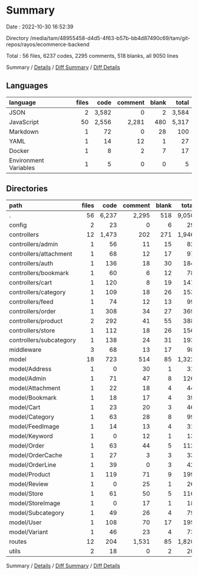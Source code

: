 # Summary

Date : 2022-10-30 16:52:39

Directory /media/tam/48955458-d4d5-4f63-b57b-bb4d87490c69/tam/git-repos/rayos/ecommerce-backend

Total : 56 files,  6237 codes, 2295 comments, 518 blanks, all 9050 lines

Summary / [Details](details.md) / [Diff Summary](diff.md) / [Diff Details](diff-details.md)

## Languages
| language | files | code | comment | blank | total |
| :--- | ---: | ---: | ---: | ---: | ---: |
| JSON | 2 | 3,582 | 0 | 2 | 3,584 |
| JavaScript | 50 | 2,556 | 2,281 | 480 | 5,317 |
| Markdown | 1 | 72 | 0 | 28 | 100 |
| YAML | 1 | 14 | 12 | 1 | 27 |
| Docker | 1 | 8 | 2 | 7 | 17 |
| Environment Variables | 1 | 5 | 0 | 0 | 5 |

## Directories
| path | files | code | comment | blank | total |
| :--- | ---: | ---: | ---: | ---: | ---: |
| . | 56 | 6,237 | 2,295 | 518 | 9,050 |
| config | 2 | 23 | 0 | 6 | 29 |
| controllers | 12 | 1,473 | 202 | 271 | 1,946 |
| controllers/admin | 1 | 56 | 11 | 15 | 82 |
| controllers/attachment | 1 | 68 | 12 | 17 | 97 |
| controllers/auth | 1 | 136 | 18 | 30 | 184 |
| controllers/bookmark | 1 | 60 | 6 | 12 | 78 |
| controllers/cart | 1 | 120 | 8 | 19 | 147 |
| controllers/category | 1 | 109 | 18 | 26 | 153 |
| controllers/feed | 1 | 74 | 12 | 13 | 99 |
| controllers/order | 1 | 308 | 34 | 27 | 369 |
| controllers/product | 2 | 292 | 41 | 55 | 388 |
| controllers/store | 1 | 112 | 18 | 26 | 156 |
| controllers/subcategory | 1 | 138 | 24 | 31 | 193 |
| middleware | 3 | 68 | 13 | 17 | 98 |
| model | 18 | 723 | 514 | 85 | 1,322 |
| model/Address | 1 | 0 | 30 | 1 | 31 |
| model/Admin | 1 | 71 | 47 | 8 | 126 |
| model/Attachment | 1 | 22 | 18 | 4 | 44 |
| model/Bookmark | 1 | 18 | 17 | 4 | 39 |
| model/Cart | 1 | 23 | 20 | 3 | 46 |
| model/Category | 1 | 63 | 28 | 8 | 99 |
| model/FeedImage | 1 | 14 | 13 | 4 | 31 |
| model/Keyword | 1 | 0 | 12 | 1 | 13 |
| model/Order | 1 | 63 | 44 | 5 | 112 |
| model/OrderCache | 1 | 27 | 3 | 3 | 33 |
| model/OrderLine | 1 | 39 | 0 | 3 | 42 |
| model/Product | 1 | 119 | 71 | 9 | 199 |
| model/Review | 1 | 0 | 25 | 1 | 26 |
| model/Store | 1 | 61 | 50 | 5 | 116 |
| model/StoreImage | 1 | 0 | 17 | 1 | 18 |
| model/Subcategory | 1 | 49 | 26 | 4 | 79 |
| model/User | 1 | 108 | 70 | 17 | 195 |
| model/Variant | 1 | 46 | 23 | 4 | 73 |
| routes | 12 | 204 | 1,531 | 85 | 1,820 |
| utils | 2 | 18 | 0 | 2 | 20 |

Summary / [Details](details.md) / [Diff Summary](diff.md) / [Diff Details](diff-details.md)